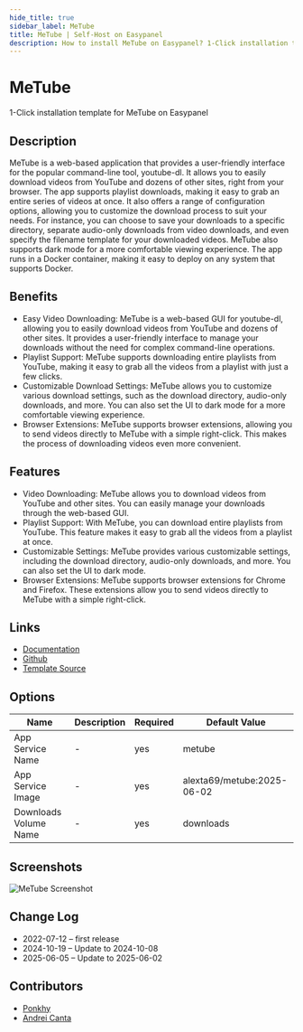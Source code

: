 ```yaml
---
hide_title: true
sidebar_label: MeTube
title: MeTube | Self-Host on Easypanel
description: How to install MeTube on Easypanel? 1-Click installation template for MeTube on Easypanel
---
```


<!-- generated -->

# MeTube

1-Click installation template for MeTube on Easypanel

## Description

MeTube is a web-based application that provides a user-friendly interface for the popular command-line tool, youtube-dl. It allows you to easily download videos from YouTube and dozens of other sites, right from your browser. The app supports playlist downloads, making it easy to grab an entire series of videos at once. It also offers a range of configuration options, allowing you to customize the download process to suit your needs. For instance, you can choose to save your downloads to a specific directory, separate audio-only downloads from video downloads, and even specify the filename template for your downloaded videos. MeTube also supports dark mode for a more comfortable viewing experience. The app runs in a Docker container, making it easy to deploy on any system that supports Docker.

## Benefits

- Easy Video Downloading: MeTube is a web-based GUI for youtube-dl, allowing you to easily download videos from YouTube and dozens of other sites. It provides a user-friendly interface to manage your downloads without the need for complex command-line operations.
- Playlist Support: MeTube supports downloading entire playlists from YouTube, making it easy to grab all the videos from a playlist with just a few clicks.
- Customizable Download Settings: MeTube allows you to customize various download settings, such as the download directory, audio-only downloads, and more. You can also set the UI to dark mode for a more comfortable viewing experience.
- Browser Extensions: MeTube supports browser extensions, allowing you to send videos directly to MeTube with a simple right-click. This makes the process of downloading videos even more convenient.

## Features

- Video Downloading: MeTube allows you to download videos from YouTube and other sites. You can easily manage your downloads through the web-based GUI.
- Playlist Support: With MeTube, you can download entire playlists from YouTube. This feature makes it easy to grab all the videos from a playlist at once.
- Customizable Settings: MeTube provides various customizable settings, including the download directory, audio-only downloads, and more. You can also set the UI to dark mode.
- Browser Extensions: MeTube supports browser extensions for Chrome and Firefox. These extensions allow you to send videos directly to MeTube with a simple right-click.

## Links

- [Documentation](https://github.com/alexta69/metube)
- [Github](https://github.com/alexta69/metube)
- [Template Source](https://github.com/easypanel-io/templates/tree/main/templates/metube)

## Options

Name | Description | Required | Default Value
-|-|-|-
App Service Name | - | yes | metube
App Service Image | - | yes | alexta69/metube:2025-06-02
Downloads Volume Name | - | yes | downloads

## Screenshots

![MeTube Screenshot](./assets/screenshot.png)

## Change Log

- 2022-07-12 – first release
- 2024-10-19 – Update to 2024-10-08
- 2025-06-05 – Update to 2025-06-02

## Contributors

- [Ponkhy](https://github.com/Ponkhy)
- [Andrei Canta](https://github.com/deiucanta)

